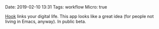 Date: 2019-02-10 13:31
Tags: workflow
Micro: true

[Hook](https://hookproductivity.com/) links your digital life. This app looks like a great idea (for people not living in Emacs, anyway). In public beta.
